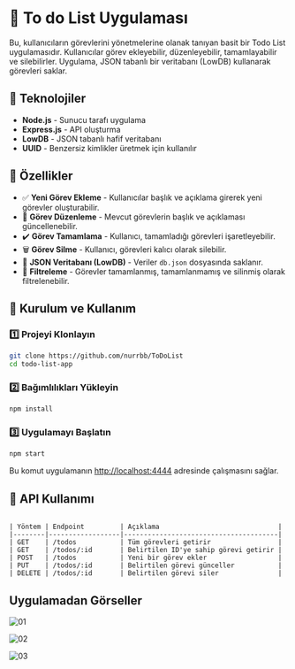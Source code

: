 # 📌 To do List Uygulaması

Bu, kullanıcıların görevlerini yönetmelerine olanak tanıyan basit bir Todo List uygulamasıdır. Kullanıcılar görev ekleyebilir, düzenleyebilir, tamamlayabilir ve silebilirler. Uygulama, JSON tabanlı bir veritabanı (LowDB) kullanarak görevleri saklar.

## 🚀 Teknolojiler

- **Node.js** - Sunucu tarafı uygulama
- **Express.js** - API oluşturma
- **LowDB** - JSON tabanlı hafif veritabanı
- **UUID** - Benzersiz kimlikler üretmek için kullanılır

## 📌 Özellikler

- ✅ **Yeni Görev Ekleme** - Kullanıcılar başlık ve açıklama girerek yeni görevler oluşturabilir.
- 📝 **Görev Düzenleme** - Mevcut görevlerin başlık ve açıklaması güncellenebilir.
- ✔️ **Görev Tamamlama** - Kullanıcı, tamamladığı görevleri işaretleyebilir.
- 🗑️ **Görev Silme** - Kullanıcı, görevleri kalıcı olarak silebilir.
- 📂 **JSON Veritabanı (LowDB)** - Veriler `db.json` dosyasında saklanır.
- 🎯 **Filtreleme** - Görevler tamamlanmış, tamamlanmamış ve silinmiş olarak filtrelenebilir.

## 🔧 Kurulum ve Kullanım

### 1️⃣ Projeyi Klonlayın
```bash
git clone https://github.com/nurrbb/ToDoList
cd todo-list-app
```

### 2️⃣ Bağımlılıkları Yükleyin
```bash
npm install
```

### 3️⃣ Uygulamayı Başlatın
```bash
npm start
```
Bu komut uygulamanın [http://localhost:4444](http://localhost:4444) adresinde çalışmasını sağlar.


## 🎯 API Kullanımı

```

| Yöntem | Endpoint         | Açıklama                              |
|--------|------------------|---------------------------------------|
| GET    | /todos           | Tüm görevleri getirir                 |
| GET    | /todos/:id       | Belirtilen ID'ye sahip görevi getirir |
| POST   | /todos           | Yeni bir görev ekler                  |
| PUT    | /todos/:id       | Belirtilen görevi günceller           |
| DELETE | /todos/:id       | Belirtilen görevi siler               |

```

##  Uygulamadan Görseller

![01](https://github.com/user-attachments/assets/d7aef49f-7130-4b4c-9ce6-419d6f64b93c)




![02](https://github.com/user-attachments/assets/cd7b10f6-a417-49ea-baeb-3fa9cd241fdb)




![03](https://github.com/user-attachments/assets/aeb3185b-3328-4d35-83cc-13059d7ac77e)





